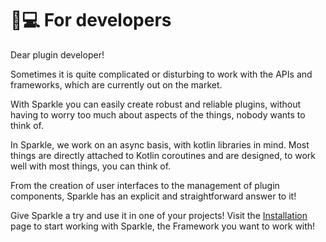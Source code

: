 # 👨💻 For developers

Dear plugin developer!

Sometimes it is quite complicated or disturbing to work with the APIs and frameworks, which are currently out on the market.

With Sparkle you can easily create robust and reliable plugins, without having to worry too much about aspects of the things, nobody wants to think of.

In Sparkle, we work on an async basis, with kotlin libraries in mind. Most things are directly attached to Kotlin coroutines and are designed, to work well with most things, you can think of.

From the creation of user interfaces to the management of plugin components, Sparkle has an explicit and straightforward answer to it!

Give Sparkle a try and use it in one of your projects! Visit the [Installation](../installation.md#install-it-in-your-project) page to start working with Sparkle, the Framework you want to work with!
